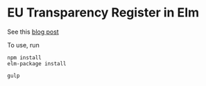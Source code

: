 # EU Transparency Register in Elm

See this [blog post](https://digitalusers.wordpress.com/2015/10/29/making-the-eu-transparency-register-more-functional/)

To use, run
```
npm install
elm-package install

gulp
```

